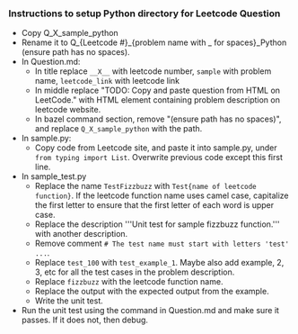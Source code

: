 ### Instructions to setup Python directory for Leetcode Question
* Copy Q_X_sample_python
* Rename it to Q_{Leetcode #}_{problem name with _ for spaces}_Python (ensure path has no spaces).
* In Question.md:
    * In title replace `__X__` with leetcode number, `sample` with problem name, `leetcode_link` with leetcode link
    * In middle replace "TODO: Copy and paste question from HTML on LeetCode." with HTML element containing problem description on leetcode website.
    * In bazel command section, remove "(ensure path has no spaces)", and replace `Q_X_sample_python` with the path.
* In sample.py:
    * Copy code from Leetcode site, and paste it into sample.py, under `from typing import List`. Overwrite previous code except this first line.
* In sample_test.py
    * Replace the name `TestFizzbuzz` with `Test{name of leetcode function}`. If the leetcode function name uses camel case, capitalize the first letter to ensure that the first letter of each word is upper case.
    * Replace the description '''Unit test for sample fizzbuzz function.''' with another description.
    * Remove comment `# The test name must start with letters 'test' ...`.
    * Replace `test_100` with `test_example_1`. Maybe also add example, 2, 3, etc for all the test cases in the problem description.
    * Replace `fizzbuzz` with the leetcode function name.
    * Replace the output with the expected output from the example.
    * Write the unit test.
* Run the unit test using the command in Question.md and make sure it passes. If it does not, then debug.

    
